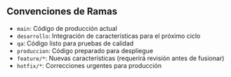 ## Convenciones de Ramas

- `main`: Código de producción actual
- `desarrollo`: Integración de características para el próximo ciclo
- `qa`: Código listo para pruebas de calidad
- `produccion`: Código preparado para despliegue
- `feature/*`: Nuevas características (requerirá revisión antes de fusionar)
- `hotfix/*`: Correcciones urgentes para producción